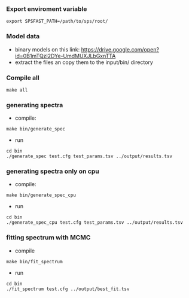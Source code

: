 ### Export enviroment variable

```
export SPSFAST_PATH=/path/to/sps/root/
```

### Model data

- binary models on this link: https://drive.google.com/open?id=0B1mTQzI2DYe-UmdMUXJLbGxnTTA
- extract the files an copy them to the input/bin/ directory


### Compile all

```
make all
```



### generating spectra

- compile:

```
make bin/generate_spec
```

- run

```
cd bin
./generate_spec test.cfg test_params.tsv ../output/results.tsv
```

### generating spectra only on cpu

- compile:

```
make bin/generate_spec_cpu
```

- run

```
cd bin
./generate_spec_cpu test.cfg test_params.tsv ../output/results.tsv
```

### fitting spectrum with MCMC

- compile

```
make bin/fit_spectrum
```

- run

```
cd bin
./fit_spectrum test.cfg ../output/best_fit.tsv
```

